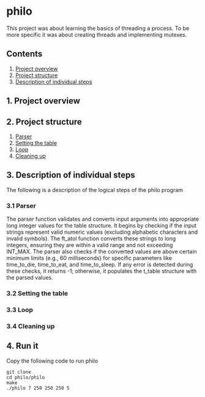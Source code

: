 # philo
This project was about learning the basics of threading a process. To be more specific it was about creating threads and implementing mutexes.

## Contents

1. [Project overview](#1-Project-overview)
2. [Project structure](#2-Project-structure)
3. [Description of individual steps](#3-Description-of-individual-steps)

## 1. Project overview

## 2. Project structure

1.  [Parser](#31-Parser)
2.  [Setting the table](#32-Setting-the-table)
3.  [Loop](#33-Loop)
4.  [Cleaning up](##34-Cleaning-up)

## 3. Description of individual steps

The following is a description of the logical steps of the philo program

### 3.1 Parser

The parser function validates and converts input arguments into appropriate long integer values for the table structure. It begins by checking if the input strings represent valid numeric values (excluding alphabetic characters and invalid symbols). The ft_atol function converts these strings to long integers, ensuring they are within a valid range and not exceeding INT_MAX. The parser also checks if the converted values are above certain minimum limits (e.g., 60 milliseconds) for specific parameters like time_to_die, time_to_eat, and time_to_sleep. If any error is detected during these checks, it returns -1; otherwise, it populates the t_table structure with the parsed values.

### 3.2 Setting the table

### 3.3 Loop

### 3.4 Cleaning up

## 4. Run it

Copy the following code to run philo 

```
git clone 
cd philo/philo
make
./philo 7 250 250 250 5
```
